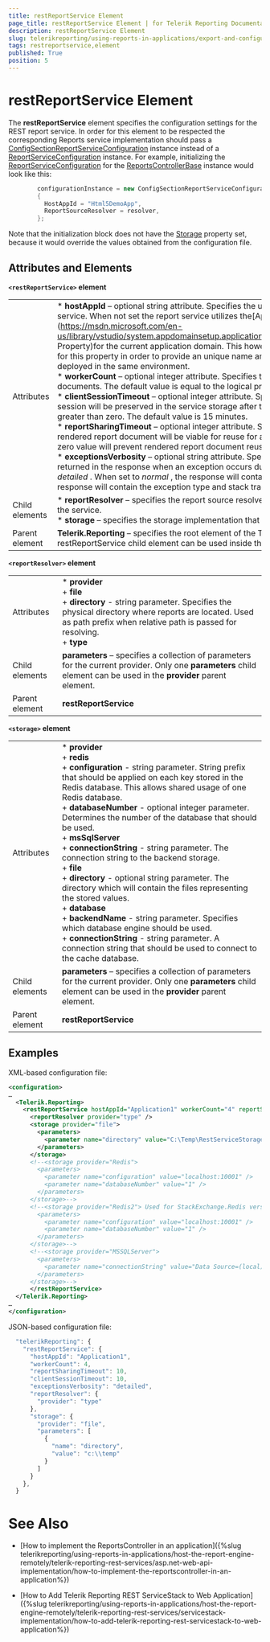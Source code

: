 ```yaml
---
title: restReportService Element
page_title: restReportService Element | for Telerik Reporting Documentation
description: restReportService Element
slug: telerikreporting/using-reports-in-applications/export-and-configure/configure-the-report-engine/restreportservice-element
tags: restreportservice,element
published: True
position: 5
---
```


# restReportService Element



The __restReportService__ element specifies the configuration settings for the REST report service.         In order for this element to be respected the corresponding Reports service implementation should pass a         [ConfigSectionReportServiceConfiguration](/reporting/api/Telerik.Reporting.Services.ConfigSectionReportServiceConfiguration)         instance instead of a         [ReportServiceConfiguration](/reporting/api/Telerik.Reporting.Services.ReportServiceConfiguration)         instance. For example, initializing the          [ReportServiceConfiguration](/reporting/api/Telerik.Reporting.Services.WebApi.ReportsControllerBase#Telerik_Reporting_Services_WebApi_ReportsControllerBase_ReportServiceConfiguration) for the          [ReportsControllerBase](/reporting/api/Telerik.Reporting.Services.WebApi.ReportsControllerBase) instance would look like this:       

	
````c#
        configurationInstance = new ConfigSectionReportServiceConfiguration
        {
          HostAppId = "Html5DemoApp",
          ReportSourceResolver = resolver,
        };
````



Note that the initialization block does not have the          [Storage](/reporting/api/Telerik.Reporting.Services.IReportServiceConfiguration#Telerik_Reporting_Services_IReportServiceConfiguration_Storage) property set, because it would          override the values obtained from the configuration file.       

## Attributes and Elements

__```<restReportService>``` element__



|   |   |
| ------ | ------ |
Attributes|*  __hostAppId__ – optional string attribute. Specifies the unique constant name of the application hosting the reports service.                     When not set the report service utilizes the[AppDomainSetup.ApplicationName Property](https://msdn.microsoft.com/en-us/library/vstudio/system.appdomainsetup.applicationname(v=vs.100).aspx">AppDomainSetup.ApplicationName Property)for the current application domain.                     This however is not sufficient for each application setup. Set a value for this property in order to provide an unique name among all apps                     implementing the report service that will be deployed in the same environment.<br/>*  __workerCount__ – optional integer attribute. Specifies the count of the worker threads that render report documents.                     The default value is equal to the logical processors available on the server machine.<br/>*  __clientSessionTimeout__ – optional integer attribute. Specifies the value in minutes indicating how long a client                     session will be preserved in the service storage after the last interaction from this client. The value must be greater than zero.                     The default value is 15 minutes.<br/>*  __reportSharingTimeout__ – optional integer attribute. Specifies the value in minutes indicating how long a rendered report document                     will be viable for reuse for all clients. The value must be greater than or equal to zero.                     A zero value will prevent rendered report document reuse. The default value is zero.<br/>*  __exceptionsVerbosity__ – optional string attribute.                     Specifies the verbosity level of the exception information returned in the response when an exception occurs during report rendering.                     The supported values are *normal* and *detailed* .                     When set to *normal* , the response will contain only the exception message.                     When set to *detailed* , the response will contain the exception type and stack trace.                     The default value is *normal* .|
|Child elements|*  __reportResolver__ – specifies the report source resolver implementation that will be used for report resolving from the service.<br/>*  __storage__ – specifies the storage implementation that will be used for internal storage from the report service.|
|Parent element| __Telerik.Reporting__ – specifies the root element of the Telerik Reporting configuration settings. Only a single restReportService child element can be used inside                 the Telerik.Reporting root element|




__```<reportResolver>``` element__



|   |   |
| ------ | ------ |
Attributes|*  __provider__ <br/>   +  __file__ <br/>   +  __directory__ - string parameter. Specifies the physical directory where reports are located.                             Used as path prefix when relative path is passed for resolving.<br/>   +  __type__ |
|Child elements| __parameters__ – specifies a collection of parameters for the current provider. Only one __parameters__ child element can be                 used in the __provider__ parent element.|
|Parent element| __restReportService__|




__```<storage>``` element__



|   |   |
| ------ | ------ |
Attributes|*  __provider__ <br/>   +  __redis__ <br/>   +  __configuration__ - string parameter. String prefix that should be applied on each key stored in the Redis database.                             This allows shared usage of one Redis database.<br/>   +  __databaseNumber__ - optional integer parameter. Determines the number of the database that should be used.<br/>   +  __msSqlServer__ <br/>   +  __connectionString__ - string parameter. The connection string to the backend storage.<br/>   +  __file__ <br/>   +  __directory__ - optional string parameter. The directory which will contain the files representing the stored values.<br/>   +  __database__ <br/>   +  __backendName__ - string parameter. Specifies which database engine should be used.<br/>   +  __connectionString__ - string parameter. A connection string that should be used to connect to the cache database.|
|Child elements| __parameters__ – specifies a collection of parameters for the current provider. Only one __parameters__ child element can be                 used in the __provider__ parent element.|
|Parent element| __restReportService__|




## Examples

XML-based configuration file:

	
````xml
<configuration>
…
  <Telerik.Reporting>
    <restReportService hostAppId="Application1" workerCount="4" reportSharingTimeout="10" clientSessionTimeout="10" exceptionsVerbosity="detailed">
      <reportResolver provider="type" />
      <storage provider="file">
        <parameters>
          <parameter name="directory" value="C:\Temp\RestServiceStorage" />
        </parameters>
      </storage>
      <!--<storage provider="Redis">
        <parameters>
          <parameter name="configuration" value="localhost:10001" />
          <parameter name="databaseNumber" value="1" />
        </parameters>
      </storage>-->
      <!--<storage provider="Redis2"> Used for StackExchange.Redis version 2.0+
        <parameters>
          <parameter name="configuration" value="localhost:10001" />
          <parameter name="databaseNumber" value="1" />
        </parameters>
      </storage>-->
      <!--<storage provider="MSSQLServer">
        <parameters>
          <parameter name="connectionString" value="Data Source=(local)\SQLEXPRESS;Initial Catalog=RestServiceStorage;Integrated Security=SSPI" />
        </parameters>
      </storage>-->    
      </restReportService>
  </Telerik.Reporting>
…
</configuration>
````



JSON-based configuration file:

	
````js
  "telerikReporting": {          
    "restReportService": {
      "hostAppId": "Application1",
      "workerCount": 4,
      "reportSharingTimeout": 10,
      "clientSessionTimeout": 10,
      "exceptionsVerbosity": "detailed",
      "reportResolver": {
        "provider": "type"
      },
      "storage": {
        "provider": "file",
        "parameters": [
          {
            "name": "directory",
            "value": "c:\\temp"
          }
        ]
      }
    },
  }
````



# See Also


 * [How to implement the ReportsController in an application]({%slug telerikreporting/using-reports-in-applications/host-the-report-engine-remotely/telerik-reporting-rest-services/asp.net-web-api-implementation/how-to-implement-the-reportscontroller-in-an-application%})

 * [How to Add Telerik Reporting REST ServiceStack to Web Application]({%slug telerikreporting/using-reports-in-applications/host-the-report-engine-remotely/telerik-reporting-rest-services/servicestack-implementation/how-to-add-telerik-reporting-rest-servicestack-to-web-application%})
